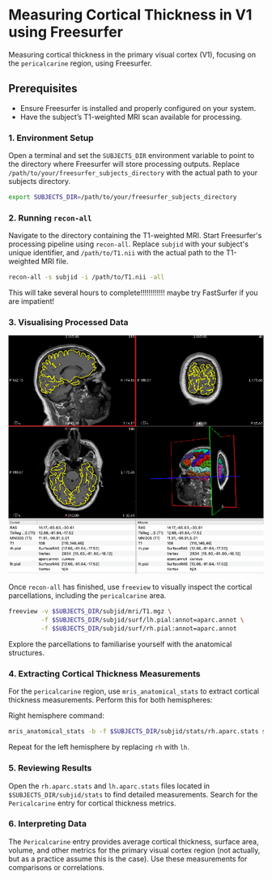 # Measuring Cortical Thickness in V1 using Freesurfer

Measuring cortical thickness in the primary visual cortex (V1), focusing on the `pericalcarine` region, using Freesurfer. 

## Prerequisites

- Ensure Freesurfer is installed and properly configured on your system.
- Have the subject’s T1-weighted MRI scan available for processing.

### 1. Environment Setup

Open a terminal and set the `SUBJECTS_DIR` environment variable to point to the directory where Freesurfer will store processing outputs. Replace `/path/to/your/freesurfer_subjects_directory` with the actual path to your subjects directory.

```bash
export SUBJECTS_DIR=/path/to/your/freesurfer_subjects_directory
```
### 2. Running `recon-all`

Navigate to the directory containing the T1-weighted MRI. Start Freesurfer's processing pipeline using `recon-all`. Replace `subjid` with your subject's unique identifier, and `/path/to/T1.nii` with the actual path to the T1-weighted MRI file.

```bash
recon-all -s subjid -i /path/to/T1.nii -all
```

This will take several hours to complete!!!!!!!!!!!! maybe try FastSurfer if you are impatient! 

### 3. Visualising Processed Data

![FreeView Example](FreeView_Example_RemyC.png)


Once `recon-all` has finished, use `freeview` to visually inspect the cortical parcellations, including the `pericalcarine` area.

```bash
freeview -v $SUBJECTS_DIR/subjid/mri/T1.mgz \
         -f $SUBJECTS_DIR/subjid/surf/lh.pial:annot=aparc.annot \
         -f $SUBJECTS_DIR/subjid/surf/rh.pial:annot=aparc.annot
```

Explore the parcellations to familiarise yourself with the anatomical structures.

### 4. Extracting Cortical Thickness Measurements

For the `pericalcarine` region, use `mris_anatomical_stats` to extract cortical thickness measurements. Perform this for both hemispheres:

Right hemisphere command:

```bash
mris_anatomical_stats -b -f $SUBJECTS_DIR/subjid/stats/rh.aparc.stats subjid rh
```

Repeat for the left hemisphere by replacing `rh` with `lh`.

### 5. Reviewing Results

Open the `rh.aparc.stats` and `lh.aparc.stats` files located in `$SUBJECTS_DIR/subjid/stats` to find detailed measurements. Search for the `Pericalcarine` entry for cortical thickness metrics.

### 6. Interpreting Data

The `Pericalcarine` entry provides average cortical thickness, surface area, volume, and other metrics for the primary visual cortex region (not actually, but as a practice assume this is the case). Use these measurements for comparisons or correlations.
